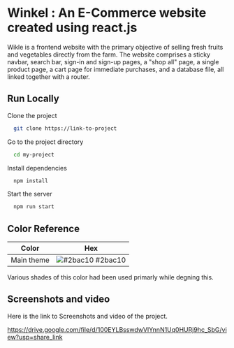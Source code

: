 
# Winkel : An E-Commerce website created using react.js

Wikle is a frontend website with the primary objective of selling fresh fruits and vegetables directly from the farm. The website comprises a sticky navbar, search bar, sign-in and sign-up pages, a "shop all" page, a single product page, a cart page for immediate purchases, and a database file, all linked together with a router.

## Run Locally

Clone the project

```bash
  git clone https://link-to-project
```

Go to the project directory

```bash
  cd my-project
```

Install dependencies

```bash
  npm install
```

Start the server

```bash
  npm run start
```

## Color Reference

| Color             | Hex                                                                |
| ----------------- | ------------------------------------------------------------------ |
| Main theme  | ![#2bac10](https://via.placeholder.com/10/2bac10?text=+) #2bac10 |



Various shades of this color had been used primarly while degning this.
## Screenshots and video

Here is the link to Screenshots and video of the project.

https://drive.google.com/file/d/100EYLBsswdwVlYnnN1Uq0HURj9hc_SbG/view?usp=share_link
